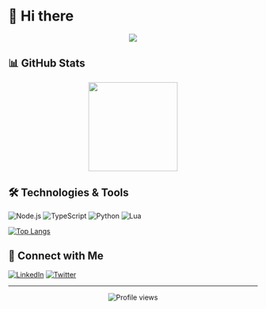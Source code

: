 # 👋 Hi there

<p align="center">
  <img src="https://readme-typing-svg.herokuapp.com/?lines=Welcome+to+my+GitHub+Profile!;I'm+a+Software+Developer;Always+learning+new+things&center=true&width=380&height=45">
</p>

## 📊 GitHub Stats

<div align="center">
  <img height="180em" src="https://github-readme-stats.vercel.app/api?username=lifefloating&show_icons=true&theme=dark&include_all_commits=true&count_private=true"/>
</div>


## 🛠️ Technologies & Tools

![Node.js](https://img.shields.io/badge/-Node.js-black?style=flat-square&logo=Node.js)
![TypeScript](https://img.shields.io/badge/-TypeScript-007ACC?style=flat-square&logo=typescript)
![Python](https://img.shields.io/badge/-Python-3776AB?style=flat-square&logo=python&logoColor=white)
![Lua](https://img.shields.io/badge/-Lua-2C2D72?style=flat-square&logo=lua&logoColor=white)


[![Top Langs](https://github-readme-stats.vercel.app/api/top-langs/?username=lifefloating&theme=dark)](https://github.com/anuraghazra/github-readme-stats)
## 🤝 Connect with Me

[![LinkedIn](https://img.shields.io/badge/-LinkedIn-0077B5?style=flat-square&logo=LinkedIn&logoColor=white)](your-linkedin-url)
[![Twitter](https://img.shields.io/badge/-Twitter-1DA1F2?style=flat-square&logo=Twitter&logoColor=white)](your-twitter-url)
<!-- 添加其他社交媒体链接 -->

---

<p align="center">
  <img src="https://komarev.com/ghpvc/?username=yourusername&label=Profile%20views&color=0e75b6&style=flat" alt="Profile views" />
</p>
